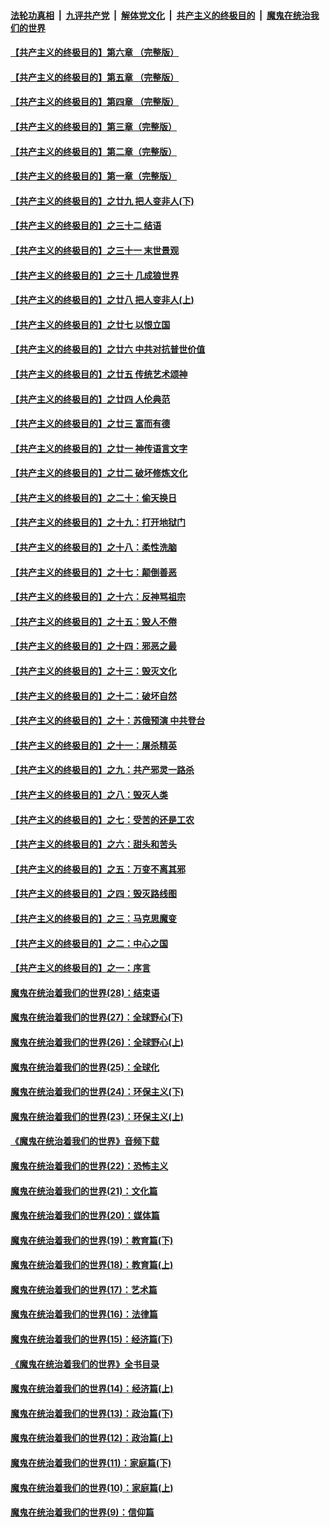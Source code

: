 

####  [法轮功真相](../../../../basic/blob/master/README.md?t=06081201) &nbsp;|&nbsp; [九评共产党](../../../../9ping.md/blob/master/README.md?t=06081201) &nbsp;|&nbsp; [解体党文化](../../../../jtdwh.md/blob/master/README.md?t=06081201)  &nbsp;|&nbsp; [共产主义的终极目的](../../../../gczydzjmd.md/blob/master/README.md?t=06081201) &nbsp;|&nbsp; [魔鬼在统治我们的世界](../../../../mgztzwmdsj.md/blob/master/README.md?t=06081201) 

#### [【共产主义的终极目的】第六章 （完整版）](../pages/nsc422/n11428913.md?t=06081201) 

#### [【共产主义的终极目的】第五章 （完整版）](../pages/nsc422/n11428912.md?t=06081201) 

#### [【共产主义的终极目的】第四章 （完整版）](../pages/nsc422/n11428907.md?t=06081201) 

#### [【共产主义的终极目的】第三章（完整版）](../pages/nsc422/n11428848.md?t=06081201) 

#### [【共产主义的终极目的】第二章（完整版）](../pages/nsc422/n11428831.md?t=06081201) 

#### [【共产主义的终极目的】第一章（完整版）](../pages/nsc422/n11417651.md?t=06081201) 

#### [【共产主义的终极目的】之廿九 把人变非人(下)](../pages/nsc422/n11344140.md?t=06081201) 

#### [【共产主义的终极目的】之三十二 结语](../pages/nsc422/n11360535.md?t=06081201) 

#### [【共产主义的终极目的】之三十一 末世景观](../pages/nsc422/n11351129.md?t=06081201) 

#### [【共产主义的终极目的】之三十 几成狼世界](../pages/nsc422/n11348280.md?t=06081201) 

#### [【共产主义的终极目的】之廿八 把人变非人(上)](../pages/nsc422/n11340492.md?t=06081201) 

#### [【共产主义的终极目的】之廿七 以恨立国](../pages/nsc422/n11336944.md?t=06081201) 

#### [【共产主义的终极目的】之廿六 中共对抗普世价值](../pages/nsc422/n11324785.md?t=06081201) 

#### [【共产主义的终极目的】之廿五 传统艺术颂神](../pages/nsc422/n11296396.md?t=06081201) 

#### [【共产主义的终极目的】之廿四 人伦典范](../pages/nsc422/n11296397.md?t=06081201) 

#### [【共产主义的终极目的】之廿三 富而有德](../pages/nsc422/n11283598.md?t=06081201) 

#### [【共产主义的终极目的】之廿一 神传语言文字](../pages/nsc422/n11263265.md?t=06081201) 

#### [【共产主义的终极目的】之廿二 破坏修炼文化](../pages/nsc422/n11245728.md?t=06081201) 

#### [【共产主义的终极目的】之二十：偷天换日](../pages/nsc422/n11238846.md?t=06081201) 

#### [【共产主义的终极目的】之十九：打开地狱门](../pages/nsc422/n11206376.md?t=06081201) 

#### [【共产主义的终极目的】之十八：柔性洗脑](../pages/nsc422/n11199994.md?t=06081201) 

#### [【共产主义的终极目的】之十七：颠倒善恶](../pages/nsc422/n11179782.md?t=06081201) 

#### [【共产主义的终极目的】之十六：反神骂祖宗](../pages/nsc422/n11166798.md?t=06081201) 

#### [【共产主义的终极目的】之十五：毁人不倦](../pages/nsc422/n11166792.md?t=06081201) 

#### [【共产主义的终极目的】之十四：邪恶之最](../pages/nsc422/n11150249.md?t=06081201) 

#### [【共产主义的终极目的】之十三：毁灭文化](../pages/nsc422/n11135227.md?t=06081201) 

#### [【共产主义的终极目的】之十二：破坏自然](../pages/nsc422/n11135214.md?t=06081201) 

#### [【共产主义的终极目的】之十：苏俄预演 中共登台](../pages/nsc422/n11118424.md?t=06081201) 

#### [【共产主义的终极目的】之十一：屠杀精英](../pages/nsc422/n11118442.md?t=06081201) 

#### [【共产主义的终极目的】之九：共产邪灵一路杀](../pages/nsc422/n11114139.md?t=06081201) 

#### [【共产主义的终极目的】之八：毁灭人类](../pages/nsc422/n11108503.md?t=06081201) 

#### [【共产主义的终极目的】之七：受苦的还是工农](../pages/nsc422/n11101809.md?t=06081201) 

#### [【共产主义的终极目的】之六：甜头和苦头](../pages/nsc422/n11096971.md?t=06081201) 

#### [【共产主义的终极目的】之五：万变不离其邪](../pages/nsc422/n11091285.md?t=06081201) 

#### [【共产主义的终极目的】之四：毁灭路线图](../pages/nsc422/n11086284.md?t=06081201) 

#### [【共产主义的终极目的】之三：马克思魔变](../pages/nsc422/n11061941.md?t=06081201) 

#### [【共产主义的终极目的】之二：中心之国](../pages/nsc422/n11047728.md?t=06081201) 

#### [【共产主义的终极目的】之一：序言](../pages/nsc422/n11086077.md?t=06081201) 

#### [魔鬼在统治着我们的世界(28)：结束语](../pages/nsc422/n10936246.md?t=06081201) 

#### [魔鬼在统治着我们的世界(27)：全球野心(下)](../pages/nsc422/n10928319.md?t=06081201) 

#### [魔鬼在统治着我们的世界(26)：全球野心(上)](../pages/nsc422/n10900318.md?t=06081201) 

#### [魔鬼在统治着我们的世界(25)：全球化](../pages/nsc422/n10788205.md?t=06081201) 

#### [魔鬼在统治着我们的世界(24)：环保主义(下)](../pages/nsc422/n10695307.md?t=06081201) 

#### [魔鬼在统治着我们的世界(23)：环保主义(上)](../pages/nsc422/n10688613.md?t=06081201) 

#### [《魔鬼在统治着我们的世界》音频下载](../pages/nsc422/n10635553.md?t=06081201) 

#### [魔鬼在统治着我们的世界(22)：恐怖主义](../pages/nsc422/n10614727.md?t=06081201) 

#### [魔鬼在统治着我们的世界(21)：文化篇](../pages/nsc422/n10597706.md?t=06081201) 

#### [魔鬼在统治着我们的世界(20)：媒体篇](../pages/nsc422/n10586579.md?t=06081201) 

#### [魔鬼在统治着我们的世界(19)：教育篇(下)](../pages/nsc422/n10564808.md?t=06081201) 

#### [魔鬼在统治着我们的世界(18)：教育篇(上)](../pages/nsc422/n10526970.md?t=06081201) 

#### [魔鬼在统治着我们的世界(17)：艺术篇](../pages/nsc422/n10499093.md?t=06081201) 

#### [魔鬼在统治着我们的世界(16)：法律篇](../pages/nsc422/n10485969.md?t=06081201) 

#### [魔鬼在统治着我们的世界(15)：经济篇(下)](../pages/nsc422/n10469975.md?t=06081201) 

#### [《魔鬼在统治着我们的世界》全书目录](../pages/nsc422/n10464261.md?t=06081201) 

#### [魔鬼在统治着我们的世界(14)：经济篇(上)](../pages/nsc422/n10457370.md?t=06081201) 

#### [魔鬼在统治着我们的世界(13)：政治篇(下)](../pages/nsc422/n10448270.md?t=06081201) 

#### [魔鬼在统治着我们的世界(12)：政治篇(上)](../pages/nsc422/n10444576.md?t=06081201) 

#### [魔鬼在统治着我们的世界(11)：家庭篇(下)](../pages/nsc422/n10440961.md?t=06081201) 

#### [魔鬼在统治着我们的世界(10)：家庭篇(上)](../pages/nsc422/n10435448.md?t=06081201) 

#### [魔鬼在统治着我们的世界(9)：信仰篇](../pages/nsc422/n10432159.md?t=06081201) 

